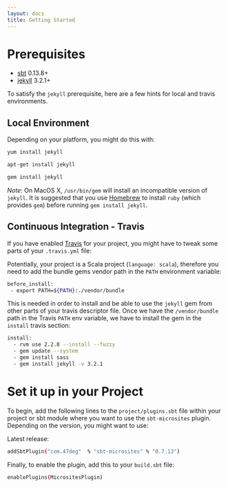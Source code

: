 ```yaml
---
layout: docs
title: Getting Started
---
```


# Prerequisites

* [sbt](http://www.scala-sbt.org/) 0.13.8+
* [jekyll](https://jekyllrb.com/) 3.2.1+

To satisfy the `jekyll` prerequisite, here are a few hints for local and travis environments.

## Local Environment

Depending on your platform, you might do this with:

```bash
yum install jekyll

apt-get install jekyll

gem install jekyll
```

*Note*: On MacOS X, `/usr/bin/gem` will install an incompatible version of `jekyll`. It is suggested that you use [Homebrew](https://brew.sh/) to install `ruby` (which provides `gem`) before running `gem install jekyll`.

## Continuous Integration - Travis

If you have enabled [Travis](https://travis-ci.org/) for your project, you might have to tweak some parts of your `.travis.yml` file:

Potentially, your project is a Scala project (`language: scala`), therefore you need to add the bundle gems vendor path in the `PATH` environment variable:

```bash
before_install:
 - export PATH=${PATH}:./vendor/bundle
```

This is needed in order to install and be able to use the `jekyll` gem from other parts of your travis descriptor file. Once we have the `/vendor/bundle` path in the Travis `PATH` env variable, we have to install the gem in the `install` travis section:

```bash
install:
  - rvm use 2.2.8 --install --fuzzy
  - gem update --system
  - gem install sass
  - gem install jekyll -v 3.2.1
```

# Set it up in your Project

To begin, add the following lines to the `project/plugins.sbt` file within your project or sbt module where you want to use the `sbt-microsites` plugin. Depending on the version, you might want to use:

Latest release:

[comment]: # (Start Replace)

```bash
addSbtPlugin("com.47deg"  % "sbt-microsites" % "0.7.13")
```

[comment]: # (End Replace)

Finally, to enable the plugin, add this to your `build.sbt` file:
```bash
enablePlugins(MicrositesPlugin)
```
